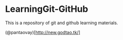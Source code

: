 LearningGit-GitHub
==================

This is a repository of git and github learning materials.

(@pantaovay)[http://new.godtao.tk/]